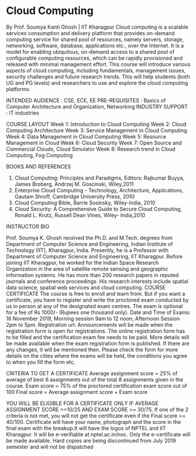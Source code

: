 # Cloud Computing
By Prof. Soumya Kanti Ghosh   |   IIT Kharagpur
Cloud computing is a scalable services consumption and delivery platform that provides on-demand computing service for shared pool of resources, namely servers, storage, networking, software, database, applications etc., over the Internet. It is a model for enabling ubiquitous, on-demand access to a shared pool of configurable computing resources, which can be rapidly provisioned and released with minimal management effort. This course will introduce various aspects of cloud computing, including fundamentals, management issues, security challenges and future research trends. This will help students (both UG and PG levels) and researchers to use and explore the cloud computing platforms.

INTENDED AUDIENCE : CSE, ECE, EE
PRE-REQUISITES : Basics of Computer Architecture and Organization, Networking
INDUSTRY SUPPORT : IT industries

COURSE LAYOUT
Week 1: Introduction to Cloud Computing
Week 2: Cloud Computing Architecture
Week 3: Service Management in Cloud Computing
Week 4: Data Management in Cloud Computing
Week 5: Resource Management in Cloud
Week 6: Cloud Security
Week 7: Open Source and Commercial Clouds, Cloud Simulator
Week 8: Research trend in Cloud Computing, Fog Computing

BOOKS AND REFERENCES
1. Cloud Computing: Principles and Paradigms, Editors: Rajkumar Buyya, James Broberg, Andrzej M. Goscinski, Wiley,2011
2. Enterprise Cloud Computing - Technology, Architecture, Applications, Gautam Shroff, Cambridge University Press, 2010
3. Cloud Computing Bible, Barrie Sosinsky, Wiley-India, 2010
4. Cloud Security: A Comprehensive Guide to Secure Cloud Computing, Ronald L. Krutz, Russell Dean Vines, Wiley- India,2010

INSTRUCTOR BIO

Prof. Soumya K. Ghosh received the Ph.D. and M.Tech. degrees from Department of Computer Science and Engineering, Indian Institute of Technology (IIT), Kharagpur, India. Presently, he is a Professor with Department of Computer Science and Engineering, IIT Kharagpur. Before joining IIT Kharagpur, he worked for the Indian Space Research Organization in the area of satellite remote sensing and geographic information systems. He has more than 200 research papers in reputed journals and conference proceedings. His research interests include spatial data science, spatial web services and cloud computing.
COURSE CERTIFICATE
The course is free to enroll and learn from. But if you want a certificate, you have to register and write the proctored exam conducted by us in person at any of the designated exam centres.
The exam is optional for a fee of Rs 1000/- (Rupees one thousand only).
Date and Time of Exams: 16 November 2019, Morning session 9am to 12 noon; Afternoon Session 2pm to 5pm.
Registration url: Announcements will be made when the registration form is open for registrations.
The online registration form has to be filled and the certification exam fee needs to be paid. More details will be made available when the exam registration form is published. If there are any changes, it will be mentioned then.
Please check the form for more details on the cities where the exams will be held, the conditions you agree to when you fill the form etc.

CRITERIA TO GET A CERTIFICATE
Average assignment score = 25% of average of best 6 assignments out of the total 8 assignments given in the course. 
Exam score = 75% of the proctored certification exam score out of 100
Final score = Average assignment score + Exam score

YOU WILL BE ELIGIBLE FOR A CERTIFICATE ONLY IF AVERAGE ASSIGNMENT SCORE >=10/25 AND EXAM SCORE >= 30/75. 
If one of the 2 criteria is not met, you will not get the certificate even if the Final score >= 40/100.
Certificate will have your name, photograph and the score in the final exam with the breakup.It will have the logos of NPTEL and IIT Kharagpur. It will be e-verifiable at nptel.ac.in/noc.
Only the e-certificate will be made available. Hard copies are being discontinued from July 2019 semester and will not be dispatched